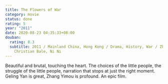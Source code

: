 ```yaml
---
title: The Flowers of War
category: movie
status: done
rating: 5
year: "2011"
date: 2020-08-23 04:35:33+08:00
douban:
  rating: 8.3
  subtitle: 2011 / Mainland China, Hong Kong / Drama, History, War / Zhang Yimou /
    Christian Bale, Ni Ni
---
```


Beautiful and brutal, touching the heart. The choices of the little people, the struggle of the little people, narration that stops at just the right moment. Geling Yan is great, Zhang Yimou is profound. An epic film.
